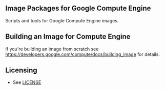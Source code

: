 ## Image Packages for Google Compute Engine

Scripts and tools for Google Compute Engine images.

## Building an Image for Compute Engine

If you're building an image from scratch see https://developers.google.com/compute/docs/building_image for details.

## Licensing

* See [LICENSE](LICENSE)

